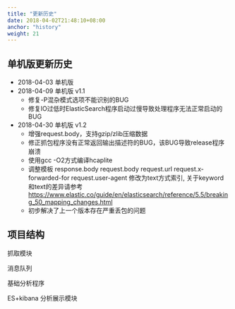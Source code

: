 ```yaml
---
title: "更新历史"
date: 2018-04-02T21:48:10+08:00
anchor: "history"
weight: 21
---
```


## 单机版更新历史

* 2018-04-03 单机版
* 2018-04-09 单机版 v1.1
	* 修复-P混杂模式选项不能识别的BUG
	* 修复IO过低时ElasticSearch程序启动过慢导致处理程序无法正常启动的BUG
* 2018-04-30 单机版 v1.2
	* 增强request.body，支持gzip/zlib压缩数据
	* 修正抓包程序没有正常返回输出描述符的BUG，该BUG导致release程序崩溃
	* 使用gcc -O2方式编译hcaplite
	* 调整模板 response.body request.body request.url request.x-forwarded-for request.user-agent 修改为text方式索引, 关于keyword和text的差异请参考<https://www.elastic.co/guide/en/elasticsearch/reference/5.5/breaking_50_mapping_changes.html>
	* 初步解决了上一个版本存在严重丢包的问题


## 项目结构


抓取模块

消息队列

基础分析程序

ES+kibana 分析展示模块

